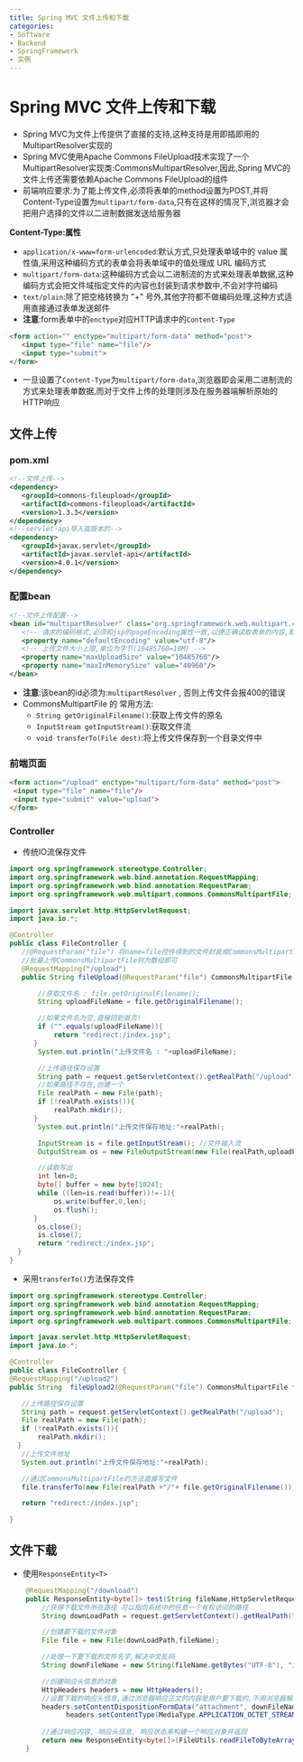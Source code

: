```yaml
---
title: Spring MVC 文件上传和下载
categories:
- Software
- Backend
- SpringFramework
- 实例
---
```

# Spring MVC 文件上传和下载

- Spring MVC为文件上传提供了直接的支持,这种支持是用即插即用的MultipartResolver实现的
- Spring MVC使用Apache Commons FileUpload技术实现了一个MultipartResolver实现类:CommonsMultipartResolver,因此,Spring MVC的文件上传还需要依赖Apache Commons FileUpload的组件
- 前端响应要求:为了能上传文件,必须将表单的method设置为POST,并将Content-Type设置为`multipart/form-data`,只有在这样的情况下,浏览器才会把用户选择的文件以二进制数据发送给服务器

**Content-Type:属性**

- `application/x-www=form-urlencoded`:默认方式,只处理表单域中的 value 属性值,采用这种编码方式的表单会将表单域中的值处理成 URL 编码方式
- `multipart/form-data`:这种编码方式会以二进制流的方式来处理表单数据,这种编码方式会把文件域指定文件的内容也封装到请求参数中,不会对字符编码
- `text/plain`:除了把空格转换为 "+" 号外,其他字符都不做编码处理,这种方式适用直接通过表单发送邮件
- **注意**:form表单中的`enctype`对应HTTP请求中的`Content-Type`

```html
<form action="" enctype="multipart/form-data" method="post">
   <input type="file" name="file"/>
   <input type="submit">
</form>
```

- 一旦设置了`Content-Type`为`multipart/form-data`,浏览器即会采用二进制流的方式来处理表单数据,而对于文件上传的处理则涉及在服务器端解析原始的HTTP响应

## 文件上传

### pom.xml

```xml
<!--文件上传-->
<dependency>
   <groupId>commons-fileupload</groupId>
   <artifactId>commons-fileupload</artifactId>
   <version>1.3.3</version>
</dependency>
<!--servlet-api导入高版本的-->
<dependency>
   <groupId>javax.servlet</groupId>
   <artifactId>javax.servlet-api</artifactId>
   <version>4.0.1</version>
</dependency>
```

### 配置bean

```xml
<!--文件上传配置-->
<bean id="multipartResolver" class="org.springframework.web.multipart.commons.CommonsMultipartResolver">
   <!-- 请求的编码格式,必须和jsp的pageEncoding属性一致,以便正确读取表单的内容,默认为ISO-8859-1 -->
   <property name="defaultEncoding" value="utf-8"/>
   <!-- 上传文件大小上限,单位为字节(10485760=10M) -->
   <property name="maxUploadSize" value="10485760"/>
   <property name="maxInMemorySize" value="40960"/>
</bean>
```

- **注意**:该bean的id必须为:`multipartResolver` , 否则上传文件会报400的错误
- CommonsMultipartFile 的 常用方法:
    - `String getOriginalFilename()`:获取上传文件的原名
    - `InputStream getInputStream()`:获取文件流
    - `void transferTo(File dest)`:将上传文件保存到一个目录文件中

### 前端页面

```html
<form action="/upload" enctype="multipart/form-data" method="post">
 <input type="file" name="file"/>
 <input type="submit" value="upload">
</form>
```

### Controller

- 传统IO流保存文件

```java
import org.springframework.stereotype.Controller;
import org.springframework.web.bind.annotation.RequestMapping;
import org.springframework.web.bind.annotation.RequestParam;
import org.springframework.web.multipart.commons.CommonsMultipartFile;

import javax.servlet.http.HttpServletRequest;
import java.io.*;

@Controller
public class FileController {
   //@RequestParam("file") 将name=file控件得到的文件封装成CommonsMultipartFile 对象
   //批量上传CommonsMultipartFile则为数组即可
   @RequestMapping("/upload")
   public String fileUpload(@RequestParam("file") CommonsMultipartFile file , HttpServletRequest request) throws IOException {

       //获取文件名 : file.getOriginalFilename();
       String uploadFileName = file.getOriginalFilename();

       //如果文件名为空,直接回到首页!
       if ("".equals(uploadFileName)){
           return "redirect:/index.jsp";
      }
       System.out.println("上传文件名 : "+uploadFileName);

       //上传路径保存设置
       String path = request.getServletContext().getRealPath("/upload");
       //如果路径不存在,创建一个
       File realPath = new File(path);
       if (!realPath.exists()){
           realPath.mkdir();
      }
       System.out.println("上传文件保存地址:"+realPath);

       InputStream is = file.getInputStream(); //文件输入流
       OutputStream os = new FileOutputStream(new File(realPath,uploadFileName)); //文件输出流

       //读取写出
       int len=0;
       byte[] buffer = new byte[1024];
       while ((len=is.read(buffer))!=-1){
           os.write(buffer,0,len);
           os.flush();
      }
       os.close();
       is.close();
       return "redirect:/index.jsp";
  }
}
```

- 采用`transferTo()`方法保存文件

```java
import org.springframework.stereotype.Controller;
import org.springframework.web.bind.annotation.RequestMapping;
import org.springframework.web.bind.annotation.RequestParam;
import org.springframework.web.multipart.commons.CommonsMultipartFile;

import javax.servlet.http.HttpServletRequest;
import java.io.*;

@Controller
public class FileController {
@RequestMapping("/upload2")
public String  fileUpload2(@RequestParam("file") CommonsMultipartFile file, HttpServletRequest request) throws IOException {

   //上传路径保存设置
   String path = request.getServletContext().getRealPath("/upload");
   File realPath = new File(path);
   if (!realPath.exists()){
       realPath.mkdir();
  }
   //上传文件地址
   System.out.println("上传文件保存地址:"+realPath);

   //通过CommonsMultipartFile的方法直接写文件
   file.transferTo(new File(realPath +"/"+ file.getOriginalFilename()));

   return "redirect:/index.jsp";

}
```

## 文件下载

- 使用`ResponseEntity<T>`

```java
	@RequestMapping("/download")
	public ResponseEntity<byte[]> test(String fileName,HttpServletRequest request) throws IOException {
		//获得下载文件所在路径 可以指向系统中的任意一个有权访问的路径
		String downLoadPath = request.getServletContext().getRealPath("/download");

		//创建要下载的文件对象
		File file = new File(downLoadPath,fileName);

		//处理一下要下载的文件名字,解决中文乱码
		String downFileName = new String(fileName.getBytes("UTF-8"), "iso-8859-1");

		//创建响应头信息的对象
		HttpHeaders headers = new HttpHeaders();
		//设置下载的响应头信息,通过浏览器响应正文的内容是用户要下载的,不用浏览器解析
		headers.setContentDispositionFormData("attachment", downFileName);
        	  headers.setContentType(MediaType.APPLICATION_OCTET_STREAM);
		
		//通过响应内容, 响应头信息, 响应状态来构建一个响应对象并返回
		return new ResponseEntity<byte[]>(FileUtils.readFileToByteArray(file), headers, HttpStatus.CREATED);
	}
```
